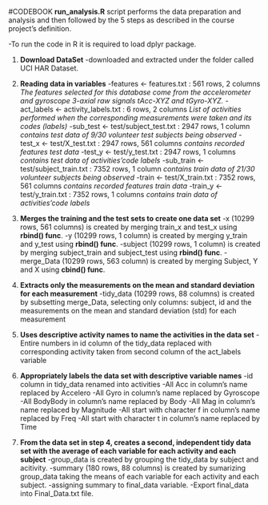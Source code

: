 #CODEBOOK
**run_analysis.R** script performs the data preparation and analysis and then followed by the 5 steps as described in the course project’s definition.

-To run the code in R it is required to load dplyr package.

1. **Download DataSet**
    -downloaded and extracted under the folder called UCI HAR Dataset.
2. **Reading data in variables**
    -features <- features.txt : 561 rows, 2 columns
      *The features selected for this database come from the accelerometer and gyroscope 3-axial raw signals tAcc-XYZ and tGyro-XYZ.*
    -act_labels <- activity_labels.txt : 6 rows, 2 columns
      *List of activities performed when the corresponding measurements were taken and its codes (labels)*
    -sub_test <- test/subject_test.txt : 2947 rows, 1 column
      *contains test data of 9/30 volunteer test subjects being observed*
    -test_x <- test/X_test.txt : 2947 rows, 561 columns
      *contains recorded features test data*
    -test_y <- test/y_test.txt : 2947 rows, 1 columns
      *contains test data of activities’code labels*
    -sub_train <- test/subject_train.txt : 7352 rows, 1 column
      *contains train data of 21/30 volunteer subjects being observed*
    -train <- test/X_train.txt : 7352 rows, 561 columns
      *contains recorded features train data*
    -train_y <- test/y_train.txt : 7352 rows, 1 columns
      *contains train data of activities’code labels* 

3. **Merges the training and the test sets to create one data set**
    -x (10299 rows, 561 columns) is created by merging train_x and test_x using **rbind() func**.
    -y (10299 rows, 1 column) is created by merging y_train and y_test using **rbind() func**.
    -subject (10299 rows, 1 column) is created by merging subject_train and subject_test using **rbind() func**.
    -merge_Data (10299 rows, 563 column) is created by merging Subject, Y and X using **cbind() func**.

4. **Extracts only the measurements on the mean and standard deviation for each measurement**
    -tidy_data (10299 rows, 88 columns) is created by subsetting merge_Data, selecting only columns: subject, id and the measurements on the mean and standard deviation (std) for each measurement

5. **Uses descriptive activity names to name the activities in the data set**
    -Entire numbers in id column of the tidy_data replaced with corresponding activity taken from second column of the act_labels variable

6. **Appropriately labels the data set with descriptive variable names**
    -id column in tidy_data renamed into activities
    -All Acc in column’s name replaced by Accelero
    -All Gyro in column’s name replaced by Gyroscope
    -All BodyBody in column’s name replaced by Body
    -All Mag in column’s name replaced by Magnitude
    -All start with character f in column’s name replaced by Freq
    -All start with character t in column’s name replaced by Time

7. **From the data set in step 4, creates a second, independent tidy data set with the average of each variable for each activity and each subject**
    -group_data is created by grouping the tidy_data by subject and acitivity.
    -summary (180 rows, 88 columns) is created by sumarizing group_data taking the means of each variable for each activity and each subject.
    -assigning summary to final_data variable.
    -Export final_data into Final_Data.txt file.